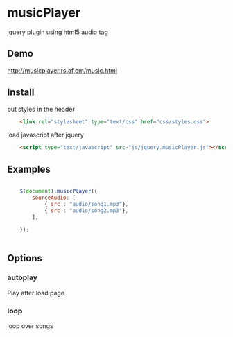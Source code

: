 musicPlayer
===========

jquery plugin using html5 audio tag

## Demo
http://musicplayer.rs.af.cm/music.html

## Install
put styles in the header
```html	
	<link rel="stylesheet" type="text/css" href="css/styles.css">	
```

load javascript after jquery
```html	
	<script type="text/javascript" src="js/jquery.musicPlayer.js"></script>	
```

## Examples

```javascript

	$(document).musicPlayer({
		sourceAudio: [
			{ src : "audio/song1.mp3"},
			{ src : "audio/song2.mp3"},
		],
		
	});	
	

```

## Options

### autoplay
Play after load page


### loop
loop over songs
